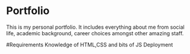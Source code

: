 # Portfolio
This is my personal portfolio. It includes everything about me from social life, academic background, career choices amongst other amazing staff.

#Requirements
Knowledge of HTML,CSS and bits of JS
Deployment
